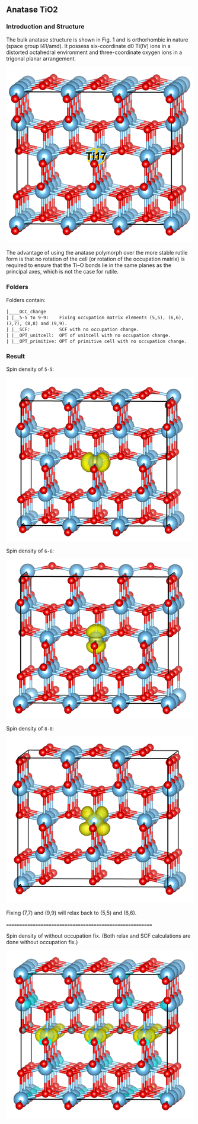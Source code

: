 ## Anatase TiO2
### Introduction and Structure
The bulk anatase structure is shown in Fig. 1 and is orthorhombic in nature (space group I41/amd). It possess six-coordinate d0 Ti(IV) ions in a distorted octahedral environment and three-coordinate oxygen ions in a trigonal planar arrangement.

![FIG.1](./fig/FIG1.png)

The advantage of using the anatase polymorph over the more stable rutile form is that no rotation of the cell (or rotation of the occupation matrix) is required to ensure that the Ti–O bonds lie in the same planes as the principal axes, which is not the case for rutile.

### Folders
Folders contain:
```
|____OCC_change
| |__5-5 to 9-9:    Fixing occupation matrix elements (5,5), (6,6), (7,7), (8,8) and (9,9).
| |__SCF:           SCF with no occupation change.
| |__OPT_unitcell:  OPT of unitcell with no occupation change.
| |__OPT_primitive: OPT of primitive cell with no occupation change.
```

### Result

Spin density of `5-5`:

![FIG.5-5](./fig/FIG5-5.png)

Spin density of `6-6`:

![FIG.6-6](./fig/FIG6-6.png)

Spin density of `8-8`:

![FIG.8-8](./fig/FIG8-8.png)

Fixing (7,7) and (9,9) will relax back to (5,5) and (6,6).

`=======================================================`

Spin density of without occupation fix. (Both relax and SCF calculations are done without occupation fix.)

![FIG.no_fix](./fig/FIGno_fix.png)
